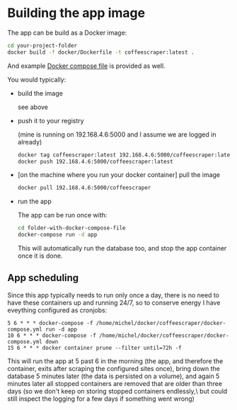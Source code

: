 # Building the app image

The app can be build as a Docker image:

```bash
cd your-project-folder
docker build -f docker/Dockerfile -t coffeescraper:latest .
```

And example [Docker compose file](../docker/docker-compose.yml) is provided as well.

You would typically:

- build the image

  see above

- push it to your registry
 
    (mine is running on 192.168.4.6:5000 and I assume we are logged in already)

    ```bash
    docker tag coffeescraper:latest 192.168.4.6:5000/coffeescraper:latest
    docker push 192.168.4.6:5000/coffeescraper:latest
    ```

- [on the machine where you run your docker container] pull the image
  
  ```bash
  docker pull 192.168.4.6:5000/coffeescraper
  ```

- run the app

    The app can be run once with:

    ```bash
    cd folder-with-docker-compose-file
    docker-compose run -d app
    ```

    This will automatically run the database too, and stop the app container once it is done.

## App scheduling

Since this app typically needs to run only once a day, there is no need to have these
containers up and running 24/7, so to conserve energy I have eveything configured as
cronjobs:

```crontab
5 6 * * * docker-compose -f /home/michel/docker/coffeescraper/docker-compose.yml run -d app
10 6 * * * docker-compose -f /home/michel/docker/coffeescraper/docker-compose.yml down
15 6 * * * docker container prune --filter until=72h -f
```

This will run the app at 5 past 6 in the morning (the app, and therefore the container,
exits after scraping the configured sites once), bring down the database 5 minutes later
(the data is persisted on a volume), and again 5 minutes later all stopped containers are
removed that are older than three days (so we don't keep on storing stopped containers
endlessly,\ but could still inspect the logging for a few days if something went wrong)

